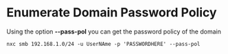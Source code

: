 # Enumerate Domain Password Policy

Using the option **--pass-pol** you can get the password policy of the domain

```
nxc smb 192.168.1.0/24 -u UserNAme -p 'PASSWORDHERE' --pass-pol
```
